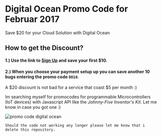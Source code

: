 # Digital Ocean Promo Code for Februar 2017

Save $20 for your Cloud Solution with Digital Ocean

## How to get the Discount?  

####  1.) Use the link to [Sign Up](https://m.do.co/c/25b74399d9b5) and save your first $10.

#### 2.) When you choose your payment setup up you can save another 10 bugs entering the promo code `DO10`.

A $20 discount is not bad for a service that coast $5 per month :)

Im searching myself for promocodes for programmable Microcontrollers (IoT devices) with Javascript API like the *Johnny-Five Inventor's Kit*. Let me know in case you got one :)
  
![promo code digital ocean](http://i.giphy.com/3osxYamKD88c6pXdfO.gif)


	Should the code not working any longer please let me know that i delete this repository.
